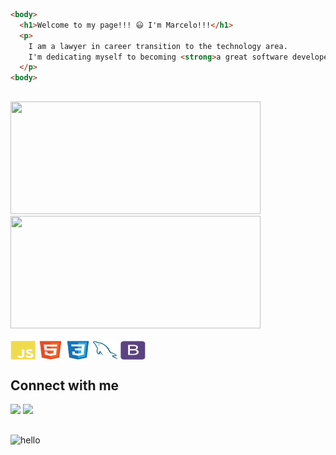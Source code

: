<!-- ![hello](javascript.gif)
 -->
<!-- # Welcome to my page!!! :smiley: I'm Marcelo!!!  -->

<!-- 
> I am a lawyer in career transition to the technology area. I'm dedicating myself to becoming a great software developer soon.
 -->
```html
<body>
  <h1>Welcome to my page!!! 😃 I'm Marcelo!!!</h1>
  <p>
    I am a lawyer in career transition to the technology area. 
    I'm dedicating myself to becoming <strong>a great software developer</strong> soon.
  </p>
<body>
```

##

<div>
  <a href="https://github.com/marcelonader">
  <img height="180em" width="400em" src="https://github-readme-stats.vercel.app/api?username=marcelonader&show_icons=true&theme=dracula&include_all_commits=true&count_private=true">
  <img height="180em" width="400em" src="https://github-readme-stats.vercel.app/api/top-langs/?username=marcelonader&layout=compact&langs_count=16&theme=dracula">
  </a>
</div>
    
<div style="display: inline_block"><br>
  <img align="center" alt="Marcelo-Js" height="30" width="40" src="https://raw.githubusercontent.com/devicons/devicon/master/icons/javascript/javascript-plain.svg">
  <img align="center" alt="Marcelo-HTML" height="30" width="40" src="https://raw.githubusercontent.com/devicons/devicon/master/icons/html5/html5-original.svg">
  <img align="center" alt="Marcelo-CSS" height="30" width="40" src="https://raw.githubusercontent.com/devicons/devicon/master/icons/css3/css3-original.svg">
  <img align="center" alt="Marcelo-SQL" height="30" width="40" src="https://raw.githubusercontent.com/devicons/devicon/master/icons/mysql/mysql-original.svg">
  <img align="center" alt="Marcelo-Bootstrap" height="30" width="40" src="https://raw.githubusercontent.com/devicons/devicon/master/icons/bootstrap/bootstrap-plain.svg">
</div>
    
 ## Connect with me
    
<div> 
  <a href="https://instagram.com/marcelonader" target="_blank"><img src="https://img.shields.io/badge/-Instagram-%23E4405F?style=for-the-badge&logo=instagram&logoColor=white" target="_blank"></a>
  <a href="https://www.linkedin.com/in/marcelonader" target="_blank"><img src="https://img.shields.io/badge/-LinkedIn-%230077B5?style=for-the-badge&logo=linkedin&logoColor=white" target="_blank"></a> 
</div>


 ##


![hello](hello-github.gif)

<!-- ```js

class Developer {
    constructor(fullName, from, birthDate, occupation){
        this.fullName = fullName;
        this.from = from;
        this.birthDate = birthDate;
        this.occupation = occupation;
    }
    printHello(){
        console.log("%c ", "padding: 40px 45px;line-height:100px;background:url('https://raw.githubusercontent.com/gist/rowhitswami/8e1b262ffc0f2368890b72fbe26bacb5/raw/068f8cb8d21e579e5d46f75918c64eeaf97f19a0/hello.gif') no-repeat;background-size: cover;")
    }
}

const marcelo = new Developer('Marcelo Massayuki Nader', 'Sao Paulo - SP, Brazil', '1991/04/12', 'Software Development Student')

marcelo.printHello()

``` -->
